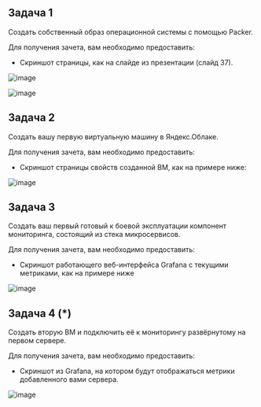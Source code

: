 ## Задача 1

Создать собственный образ операционной системы с помощью Packer.

Для получения зачета, вам необходимо предоставить:
- Скриншот страницы, как на слайде из презентации (слайд 37).

![image](https://user-images.githubusercontent.com/60869933/154370364-18baf09f-4b45-4249-806e-e7b191e0f4c5.png)

![image](https://user-images.githubusercontent.com/60869933/154370399-7b7d2ca7-520a-4d4b-bcbc-bfdc44ce746a.png)


## Задача 2

Создать вашу первую виртуальную машину в Яндекс.Облаке.

Для получения зачета, вам необходимо предоставить:
- Скриншот страницы свойств созданной ВМ, как на примере ниже:

![image](https://user-images.githubusercontent.com/60869933/154567565-5abdd9cd-4b28-4317-93de-216e378c9d3a.png)


## Задача 3

Создать ваш первый готовый к боевой эксплуатации компонент мониторинга, состоящий из стека микросервисов.

Для получения зачета, вам необходимо предоставить:
- Скриншот работающего веб-интерфейса Grafana с текущими метриками, как на примере ниже

![image](https://user-images.githubusercontent.com/60869933/154571666-0e752ee0-5df0-4238-8a85-038cd1706ebb.png)


## Задача 4 (*)

Создать вторую ВМ и подключить её к мониторингу развёрнутому на первом сервере.

Для получения зачета, вам необходимо предоставить:
- Скриншот из Grafana, на котором будут отображаться метрики добавленного вами сервера.

![image](https://user-images.githubusercontent.com/60869933/154818554-6283be51-4fbb-4983-b8c5-79a4078352ab.png)


